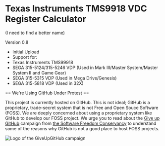 # Texas Instruments TMS9918 VDC Register Calculator
(I need to find a better name)

Version 0.8
 - Initial Upload
 - Support for:
  - Texas Instruments TMS99918
  - SEGA 315-5124/315-5246 VDP (Used in Mark III/Master System/Master System II and Game Gear)
  - SEGA 315-5315 VDP (Used in Mega Drive/Genesis)
  - SEGA 315-5818 VDP (Used in 32X)

== We're Using GitHub Under Protest ==

This project is currently hosted on GitHub.  This is not ideal; GitHub is a proprietary, trade-secret system that is not Free and Open Souce Software (FOSS).  We 
are deeply concerned about using a proprietary system like GitHub to develop our FOSS project. We urge you to read about the [Give up GitHub](https://GiveUpGitHub.org) campaign from [the Software Freedom Conservancy](https://sfconservancy.org) to understand some of the reasons why GitHub is not
a good place to host FOSS projects.

![Logo of the GiveUpGitHub campaign](https://sfconservancy.org/img/GiveUpGitHub.png)
